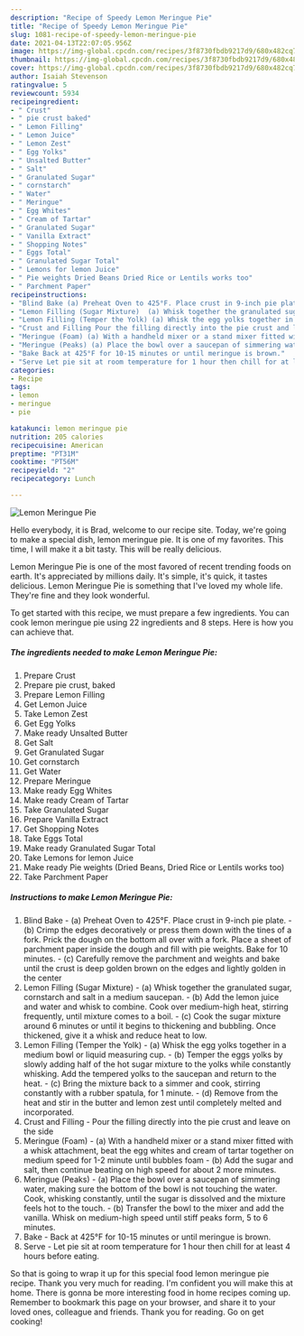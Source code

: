 ```yaml
---
description: "Recipe of Speedy Lemon Meringue Pie"
title: "Recipe of Speedy Lemon Meringue Pie"
slug: 1081-recipe-of-speedy-lemon-meringue-pie
date: 2021-04-13T22:07:05.956Z
image: https://img-global.cpcdn.com/recipes/3f8730fbdb9217d9/680x482cq70/lemon-meringue-pie-recipe-main-photo.jpg
thumbnail: https://img-global.cpcdn.com/recipes/3f8730fbdb9217d9/680x482cq70/lemon-meringue-pie-recipe-main-photo.jpg
cover: https://img-global.cpcdn.com/recipes/3f8730fbdb9217d9/680x482cq70/lemon-meringue-pie-recipe-main-photo.jpg
author: Isaiah Stevenson
ratingvalue: 5
reviewcount: 5934
recipeingredient:
- " Crust"
- " pie crust baked"
- " Lemon Filling"
- " Lemon Juice"
- " Lemon Zest"
- " Egg Yolks"
- " Unsalted Butter"
- " Salt"
- " Granulated Sugar"
- " cornstarch"
- " Water"
- " Meringue"
- " Egg Whites"
- " Cream of Tartar"
- " Granulated Sugar"
- " Vanilla Extract"
- " Shopping Notes"
- " Eggs Total"
- " Granulated Sugar Total"
- " Lemons for lemon Juice"
- " Pie weights Dried Beans Dried Rice or Lentils works too"
- " Parchment Paper"
recipeinstructions:
- "Blind Bake (a) Preheat Oven to 425°F. Place crust in 9-inch pie plate. (b) Crimp the edges decoratively or press them down with the tines of a fork. Prick the dough on the bottom all over with a fork. Place a sheet of parchment paper inside the dough and fill with pie weights. Bake for 10 minutes. (c) Carefully remove the parchment and weights and bake until the crust is deep golden brown on the edges and lightly golden in the center"
- "Lemon Filling (Sugar Mixture)  (a) Whisk together the granulated sugar, cornstarch and salt in a medium saucepan.  (b) Add the lemon juice and water and whisk to combine. Cook over medium-high heat, stirring frequently, until mixture comes to a boil. (c) Cook the sugar mixture around 6 minutes or until it begins to thickening and bubbling. Once thickened, give it a whisk and reduce heat to low."
- "Lemon Filling (Temper the Yolk) (a) Whisk the egg yolks together in a medium bowl or liquid measuring cup. (b) Temper the eggs yolks by slowly adding half of the hot sugar mixture to the yolks while constantly whisking. Add the tempered yolks to the saucepan and return to the heat. (c) Bring the mixture back to a simmer and cook, stirring constantly with a rubber spatula, for 1 minute. (d) Remove from the heat and stir in the butter and lemon zest until completely melted and incorporated."
- "Crust and Filling Pour the filling directly into the pie crust and leave on the side"
- "Meringue (Foam) (a) With a handheld mixer or a stand mixer fitted with a whisk attachment, beat the egg whites and cream of tartar together on medium speed for 1-2 minute until bubbles foam (b) Add the sugar and salt, then continue beating on high speed for about 2 more minutes."
- "Meringue (Peaks) (a) Place the bowl over a saucepan of simmering water, making sure the bottom of the bowl is not touching the water. Cook, whisking constantly, until the sugar is dissolved and the mixture feels hot to the touch.  (b) Transfer the bowl to the mixer and add the vanilla. Whisk on medium-high speed until stiff peaks form, 5 to 6 minutes."
- "Bake Back at 425°F for 10-15 minutes or until meringue is brown."
- "Serve Let pie sit at room temperature for 1 hour then chill for at least 4 hours before eating."
categories:
- Recipe
tags:
- lemon
- meringue
- pie

katakunci: lemon meringue pie 
nutrition: 205 calories
recipecuisine: American
preptime: "PT31M"
cooktime: "PT56M"
recipeyield: "2"
recipecategory: Lunch

---
```



![Lemon Meringue Pie](https://img-global.cpcdn.com/recipes/3f8730fbdb9217d9/680x482cq70/lemon-meringue-pie-recipe-main-photo.jpg)

Hello everybody, it is Brad, welcome to our recipe site. Today, we're going to make a special dish, lemon meringue pie. It is one of my favorites. This time, I will make it a bit tasty. This will be really delicious.



Lemon Meringue Pie is one of the most favored of recent trending foods on earth. It's appreciated by millions daily. It's simple, it's quick, it tastes delicious. Lemon Meringue Pie is something that I've loved my whole life. They're fine and they look wonderful.


To get started with this recipe, we must prepare a few ingredients. You can cook lemon meringue pie using 22 ingredients and 8 steps. Here is how you can achieve that.

<!--inarticleads1-->

##### The ingredients needed to make Lemon Meringue Pie:

1. Prepare  Crust
1. Prepare  pie crust, baked
1. Prepare  Lemon Filling
1. Get  Lemon Juice
1. Take  Lemon Zest
1. Get  Egg Yolks
1. Make ready  Unsalted Butter
1. Get  Salt
1. Get  Granulated Sugar
1. Get  cornstarch
1. Get  Water
1. Prepare  Meringue
1. Make ready  Egg Whites
1. Make ready  Cream of Tartar
1. Take  Granulated Sugar
1. Prepare  Vanilla Extract
1. Get  Shopping Notes
1. Take  Eggs Total
1. Make ready  Granulated Sugar Total
1. Take  Lemons for lemon Juice
1. Make ready  Pie weights (Dried Beans, Dried Rice or Lentils works too)
1. Take  Parchment Paper




<!--inarticleads2-->

##### Instructions to make Lemon Meringue Pie:

1. Blind Bake - (a) Preheat Oven to 425°F. Place crust in 9-inch pie plate. - (b) Crimp the edges decoratively or press them down with the tines of a fork. Prick the dough on the bottom all over with a fork. Place a sheet of parchment paper inside the dough and fill with pie weights. Bake for 10 minutes. - (c) Carefully remove the parchment and weights and bake until the crust is deep golden brown on the edges and lightly golden in the center
1. Lemon Filling (Sugar Mixture)  - (a) Whisk together the granulated sugar, cornstarch and salt in a medium saucepan.  - (b) Add the lemon juice and water and whisk to combine. Cook over medium-high heat, stirring frequently, until mixture comes to a boil. - (c) Cook the sugar mixture around 6 minutes or until it begins to thickening and bubbling. Once thickened, give it a whisk and reduce heat to low.
1. Lemon Filling (Temper the Yolk) - (a) Whisk the egg yolks together in a medium bowl or liquid measuring cup. - (b) Temper the eggs yolks by slowly adding half of the hot sugar mixture to the yolks while constantly whisking. Add the tempered yolks to the saucepan and return to the heat. - (c) Bring the mixture back to a simmer and cook, stirring constantly with a rubber spatula, for 1 minute. - (d) Remove from the heat and stir in the butter and lemon zest until completely melted and incorporated.
1. Crust and Filling - Pour the filling directly into the pie crust and leave on the side
1. Meringue (Foam) - (a) With a handheld mixer or a stand mixer fitted with a whisk attachment, beat the egg whites and cream of tartar together on medium speed for 1-2 minute until bubbles foam - (b) Add the sugar and salt, then continue beating on high speed for about 2 more minutes.
1. Meringue (Peaks) - (a) Place the bowl over a saucepan of simmering water, making sure the bottom of the bowl is not touching the water. Cook, whisking constantly, until the sugar is dissolved and the mixture feels hot to the touch.  - (b) Transfer the bowl to the mixer and add the vanilla. Whisk on medium-high speed until stiff peaks form, 5 to 6 minutes.
1. Bake - Back at 425°F for 10-15 minutes or until meringue is brown.
1. Serve - Let pie sit at room temperature for 1 hour then chill for at least 4 hours before eating.




So that is going to wrap it up for this special food lemon meringue pie recipe. Thank you very much for reading. I'm confident you will make this at home. There is gonna be more interesting food in home recipes coming up. Remember to bookmark this page on your browser, and share it to your loved ones, colleague and friends. Thank you for reading. Go on get cooking!
